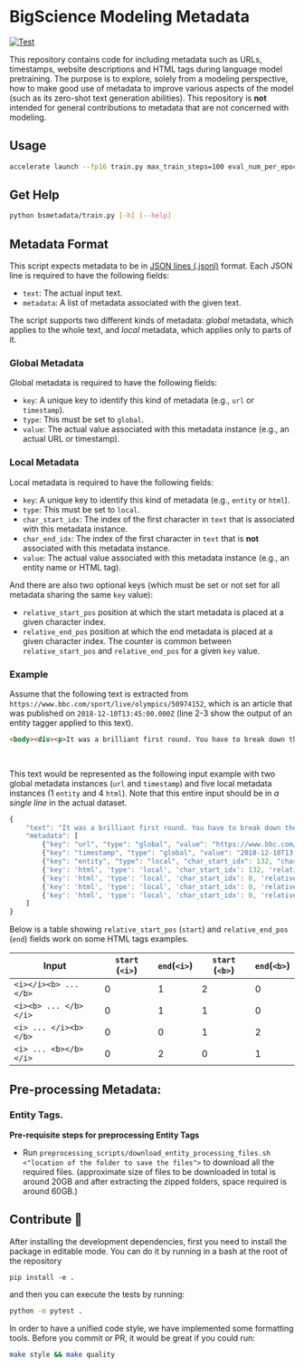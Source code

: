 # BigScience Modeling Metadata

[![Test](/actions/workflows/test.yml/badge.svg)](/actions/workflows/test.yml)

This repository contains code for including metadata such as URLs, timestamps, website descriptions and HTML tags during language model pretraining. The purpose is to explore, solely from a modeling perspective, how to make good use of metadata to improve various aspects of the model (such as its zero-shot text generation abilities). This repository is **not** intended for general contributions to metadata that are not concerned with modeling.

## Usage

```sh
accelerate launch --fp16 train.py max_train_steps=100 eval_num_per_epoch=1 data_config.per_device_eval_batch_size=4
```

## Get Help

```sh
python bsmetadata/train.py [-h] [--help]
```

## Metadata Format

This script expects metadata to be in [JSON lines (.jsonl)](https://jsonlines.org/) format. Each JSON line is required to have the following fields:

- ``text``: The actual input text.
- ``metadata``: A list of metadata associated with the given text.

The script supports two different kinds of metadata: *global* metadata, which applies to the whole text, and *local* metadata, which applies only to parts of it.

### Global Metadata

Global metadata is required to have the following fields:

- ``key``: A unique key to identify this kind of metadata (e.g., ``url`` or ``timestamp``).
- ``type``: This must be set to ``global``.
- ``value``: The actual value associated with this metadata instance (e.g., an actual URL or timestamp).

### Local Metadata

Local metadata is required to have the following fields:

- ``key``: A unique key to identify this kind of metadata (e.g., ``entity`` or ``html``).
- ``type``: This must be set to ``local``.
- ``char_start_idx``: The index of the first character in ``text`` that is associated with this metadata instance.
- ``char_end_idx``: The index of the first character in ``text`` that is **not** associated with this metadata instance.
- ``value``: The actual value associated with this metadata instance (e.g., an entity name or HTML tag).

And there are also two optional keys (which must be set or not set for all metadata sharing the same ``key`` value):
- ``relative_start_pos`` position at which the start metadata is placed at a given character index. 
- ``relative_end_pos`` position at which the end metadata is placed at a given character index.
The counter is common between ``relative_start_pos`` and ``relative_end_pos`` for a given ``key`` value.
### Example

Assume that the following text is extracted from `https://www.bbc.com/sport/live/olympics/50974152`, which is an article that was published on `2018-12-10T13:45:00.000Z` (line 2-3 show the output of an entity tagger applied to this text).

```html
<body><div><p>It was a brilliant first round. You have to break down the Cuban's rhythm you can't let them get into rhythm. The risk with that is <a>Yafai</a> has got to go him.</p>\n</div></body>
                                                                                                                                                     ^^^^^
                                                                                                                                                     Entity: Galal Yafai
```

This text would be represented as the following input example with two global metadata instances (``url`` and ``timestamp``) and five local metadata instances (1 ``entity`` and 4 ``html``). Note that this entire input should be in *a single line* in the actual dataset.

```javascript
{
    "text": "It was a brilliant first round. You have to break down the Cuban's rhythm you can't let them get into rhythm. The risk with that is Yafai has got to go him.\n",
    "metadata": [
        {"key": "url", "type": "global", "value": "https://www.bbc.com/sport/live/olympics/50974152"},
        {"key": "timestamp", "type": "global", "value": "2018-12-10T13:45:00.000Z"},
        {"key": "entity", "type": "local", "char_start_idx": 132, "char_end_idx": 137, "value": "Galal Yafai"},
        {'key': 'html', 'type': 'local', 'char_start_idx': 132, 'relative_start_pos': 0, 'char_end_idx': 137, 'relative_end_pos': 0, 'value': 'a', 'html_attrs': {'attrs': [], 'values': []}},
        {'key': 'html', 'type': 'local', 'char_start_idx': 0, 'relative_start_pos': 2, 'char_end_idx': 156, 'relative_end_pos': 0, 'value': 'p', 'html_attrs': {'attrs': [], 'values': []}},
        {'key': 'html', 'type': 'local', 'char_start_idx': 0, 'relative_start_pos': 1, 'char_end_idx': 157, 'relative_end_pos': 0, 'value': 'div', 'html_attrs': {'attrs': [], 'values': []}},
        {'key': 'html', 'type': 'local', 'char_start_idx': 0, 'relative_start_pos': 0, 'char_end_idx': 157, 'relative_end_pos': 1, 'value': 'body', 'html_attrs': {'attrs': [], 'values': []}},
    ]
}
```

Below is a table showing ``relative_start_pos`` (`start`) and ``relative_end_pos`` (`end`) fields work on some HTML tags examples.


| Input | `start` (`<i>`) | `end`(`<i>`) | `start` (`<b>`) | `end`(`<b>`) |
| - | - | - | - | - |
| ``<i></i><b> ... </b>`` | 0 | 1 | 2 | 0 |
| ``<i><b> ... </b></i>`` | 0 | 1 | 1 | 0 |
| ``<i> ... </i><b></b>`` | 0 | 0 | 1 | 2 |
| ``<i> ... <b></b></i>`` | 0 | 2 | 0 | 1 |

## Pre-processing Metadata:

### Entity Tags.

**Pre-requisite steps for preprocessing Entity Tags**

* Run `preprocessing_scripts/download_entity_processing_files.sh <"location of the folder to save the files">` to download all the required files. (approximate size of files to be downloaded in total is around 20GB and after extracting the zipped folders, space required is around 60GB.)

## Contribute 🧠

After installing the development dependencies, first you need to install the package in editable mode. You can do it by running in a bash at the root of the repository

```
pip install -e .
```

and then you can execute the tests by running:

```sh
python -m pytest .
```

In order to have a unified code style, we have implemented some formatting tools. Before you commit or PR, it would be great if you could run:

```sh
make style && make quality
```
